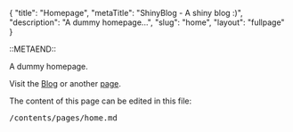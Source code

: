 {
    "title": "Homepage",
    "metaTitle": "ShinyBlog - A shiny blog :)",
    "description": "A dummy homepage...",
    "slug": "home",
    "layout": "fullpage"
}

::METAEND::

A dummy homepage.

Visit the [Blog](/blog) or another [page](/imprint).

The content of this page can be edited in this file:

<pre>/contents/pages/home.md</pre>

